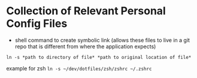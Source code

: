 # Collection of Relevant Personal Config Files

- shell command to create symbolic link (allows these files to live in a git repo that is different from where the application expects)

`ln -s *path to directory of file* *path to original location of file*`

example for zsh `ln -s ~/dev/dotfiles/zsh/zshrc ~/.zshrc`